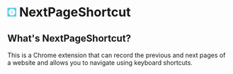 # <img src="src/icon/icon.png" width="20"/> NextPageShortcut

## What's NextPageShortcut?

This is a Chrome extension that can record the previous and next pages of a website and allows you to navigate using keyboard shortcuts.